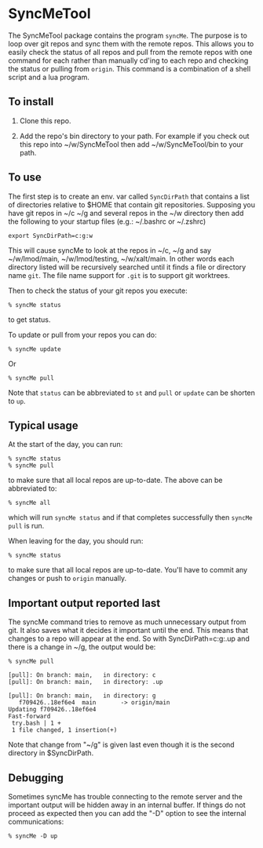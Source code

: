 # SyncMeTool 
The SyncMeTool package contains the program ``syncMe``.  The purpose
is to loop over git repos and sync them with the remote repos. This
allows you to easily check the status of all repos and pull from the
remote repos with one command for each rather than manually cd'ing to
each repo and checking the status or pulling from ``origin``.
This command is a combination of a shell script and a lua program.


## To install

   1. Clone this repo.
   
   2. Add the repo's bin directory to your path.  For example if you
      check out this repo into ~/w/SyncMeTool then add
      ~/w/SyncMeTool/bin to your path.
      
      
## To use

The first step is to create an env. var called ``SyncDirPath`` that
contains a list of directories relative to $HOME that contain git
repositories. Supposing you have git repos in ~/c ~/g and several
repos in the ~/w directory then add the following to your startup
files (e.g.: ~/.bashrc or ~/.zshrc)

    export SyncDirPath=c:g:w
   
This will cause syncMe to look at the repos in ~/c, ~/g and say
~/w/lmod/main, ~/w/lmod/testing, ~/w/xalt/main.  In other words 
each directory listed will be recursively searched until it finds a
file or directory name ``git``.  The file name support for ``.git`` is
to support git worktrees.


Then to check the status of your git repos you execute:

    % syncMe status

to get status.

To update or pull from your repos you can do:

    % syncMe update

Or

    % syncMe pull
   
Note that ``status`` can be abbreviated to ``st``  and ``pull`` or ``update`` can be
shorten to ``up``.


## Typical usage

At the start of the day, you can run:

    % syncMe status
    % syncMe pull

to make sure that all local repos are up-to-date. The above can be
abbreviated to: 

    % syncMe all
    
which will run ``syncMe status`` and if that completes successfully then
``syncMe pull`` is run.



When leaving for the day, you should run:

    % syncMe status
    
to make sure that all local repos are up-to-date.  You'll have to commit any
changes or push to ``origin`` manually.

## Important output reported last

The syncMe command tries to remove as much unnecessary output from
git.  It also saves what it decides it important until the end.  This
means that changes to a repo will appear at the end.  So with
SyncDirPath=c:g:.up and there is a change in ~/g, the output would
be:

    % syncMe pull
   
    [pull]: On branch: main,   in directory: c
    [pull]: On branch: main,   in directory: .up

    [pull]: On branch: main,   in directory: g
       f709426..18ef6e4  main       -> origin/main
    Updating f709426..18ef6e4
    Fast-forward
     try.bash | 1 +
     1 file changed, 1 insertion(+)


Note that change from "~/g" is given last even though it is the second
directory in $SyncDirPath.

## Debugging

Sometimes syncMe has trouble connecting to the remote server and the
important output will be hidden away in an internal buffer.  If things
do not proceed as expected then you can add the "-D" option to see the
internal communications:

    % syncMe -D up







